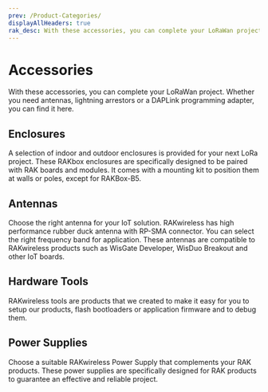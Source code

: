 ```yaml
---
prev: /Product-Categories/
displayAllHeaders: true
rak_desc: With these accessories, you can complete your LoRaWan project. Whether you need antennas, lightning arrestors or a DAPLink programming adapter, you can find it here.
---
```


# Accessories

<rk-head img="/assets/rakwireless/product-categories/accessory.png" center>

With these accessories, you can complete your LoRaWan project. Whether you need antennas, lightning arrestors or a DAPLink programming adapter, you can find it here.

</rk-head>

## Enclosures

<rk-head img="/assets/rakwireless/product-categories/accessory-enclosures.png">

A selection of indoor and outdoor enclosures is provided for your next LoRa project. These RAKbox enclosures are specifically designed to be paired with RAK boards and modules. It comes with a mounting kit to position them at walls or poles, except for RAKBox-B5.

</rk-head>

<rk-products :tags="['accessories', 'enclosures']" />

## Antennas

<rk-head img="/assets/rakwireless/product-categories/accessory-antennas.png">

Choose the right antenna for your IoT solution. RAKwireless has high performance rubber duck antenna with RP-SMA connector. You can select the right frequency band for application. These antennas are compatible to RAKwireless products such as WisGate Developer, WisDuo Breakout and other IoT boards.

</rk-head>

<rk-products :tags="['accessories', 'antennas']" />

## Hardware Tools

<rk-head img="/assets/rakwireless/product-categories/hardware-tools.png">

RAKwireless tools are products that we created to make it easy for you to setup our products, flash bootloaders or application firmware and to debug them.

</rk-head>

<rk-products :tags="['accessories', 'hardware-tools']" />

## Power Supplies

<rk-head img="/assets/rakwireless/product-categories/accessory-powersupplies.svg">

Choose a suitable RAKwireless Power Supply that complements your RAK products. These power supplies are specifically designed for RAK products to guarantee an effective and reliable project. 

</rk-head>

<rk-products :tags="['accessories', 'power-supplies']" />